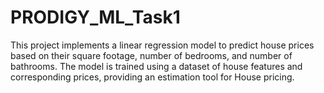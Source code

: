 # PRODIGY_ML_Task1
This project implements a linear regression model to predict house prices based on their square footage, number of bedrooms, and number of bathrooms. The model is trained using a dataset of house features and corresponding prices, providing an estimation tool for House pricing.
